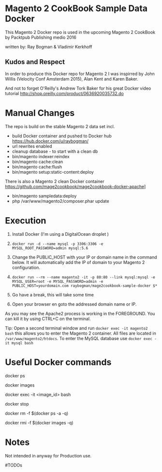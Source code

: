 # Magento 2 CookBook Sample Data Docker

This Magento 2 Docker repo is used in the upcoming Magento 2 CookBook by Packtpub Publishing medio 2016

written by: Ray Bogman & Vladimir Kerkhoff

## Kudos and Respect

In order to produce this Docker repo for Magento 2 I was inspirred by John Willis (Velocity Conf Amsterdam 2015), Alan Kent and Karen Baker.

And not to forget O'Reilly's Andrew Tork Baker for his great Docker video tutorial http://shop.oreilly.com/product/0636920035732.do

# Manual Changes

The repo is build on the stable Magento 2 data set incl.
- build Docker container and pushed to Docker hub https://hub.docker.com/u/raybogman/
- url rewrites enabled
- cleanup database - to start with a clean db
- bin/magento indexer:reindex
- bin/magento cache:clean
- bin/magento cache:flush
- bin/magento setup:static-content:deploy

There is also a Magento 2 clean Docker container https://github.com/mage2cookbook/mage2cookbook-docker-apache]

- bin/magento sampledata:deploy
- php /var/www/magento2/composer.phar update

# Execution

1. Install Docker (I'm using a DigitalOcean droplet )

2. `docker run -d --name mysql -p 3306:3306 -e MYSQL_ROOT_PASSWORD=admin mysql:5.6`

3. Change the PUBLIC_HOST with your IP or domain name in the command below. It will automatically add the IP of domain to your Magento 2 configuration. 

4. `docker run --rm --name magento2 -it -p 80:80 --link mysql:mysql -e MYSQL_USER=root -e MYSQL_PASSWORD=admin -e PUBLIC_HOST=yourdomain.com raybogman/mage2cookbook-sample-docker $*`

5. Go have a break, this will take some time

6. Open your browser en goto the addressed domain name or IP.

As you may see the Apache2 process is working in the FOREGROUND. You can kill it by using CTRL+C on the terminal.

Tip: Open a second terminal window and run `docker exec -it magento2 bash` this allows you to enter the Magento 2 container. All files are located in `/var/www/magento2/htdocs`. To enter the MySQL database use `docker exec -it mysql bash`


# Useful Docker commands

  docker ps

  docker images

  docker exec -it <image_id> bash

  docker stop

  docker rm -f $(docker ps -a -q)

  docker rmi -f $(docker images -q)


# Notes

Not intended in anyway for Production use.


#TODOs




